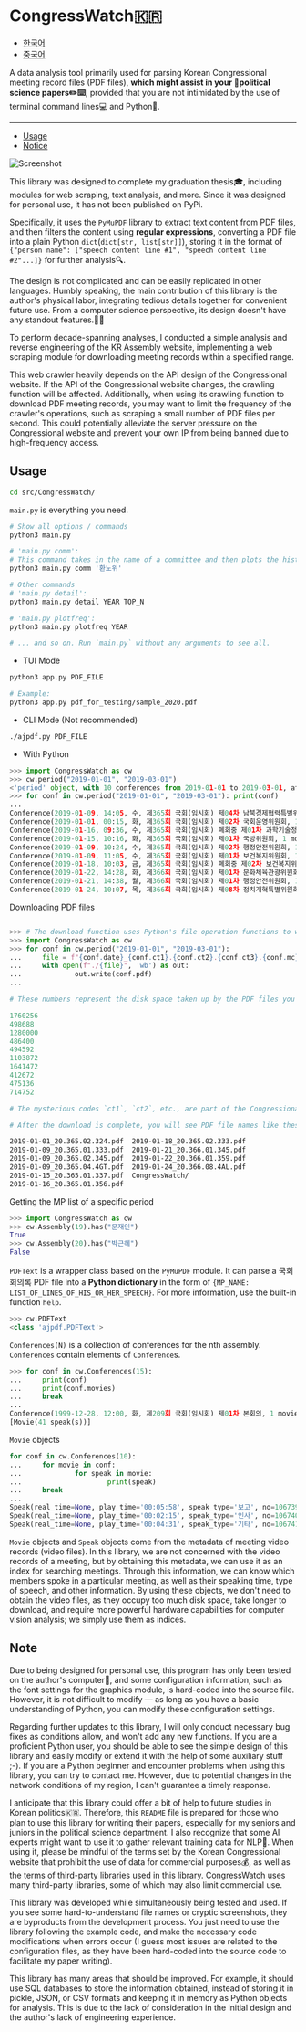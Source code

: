 # CongressWatch🇰🇷

- [한국어](./KR_README.md)
- [중국어](./ZH_README.md)

A data analysis tool primarily used for parsing Korean Congressional meeting record files (PDF files), **which might assist in your 🏫political science papers✏️⌨️**, provided that you are not intimidated by the use of terminal command lines💻 and Python🐍.

---

- [Usage](https://github.com/anzhi0708/CongressWatchKR#usage)
- [Notice](https://github.com/anzhi0708/CongressWatchKR#note)

![Screenshot](./screenshot.jpg)

This library was designed to complete my graduation thesis🎓, including modules for web scraping, text analysis, and more. Since it was designed for personal use, it has not been published on PyPi.

Specifically, it uses the `PyMuPDF` library to extract text content from PDF files, and then filters the content using **regular expressions**, converting a PDF file into a plain Python `dict`(`dict[str, list[str]]`), storing it in the format of `{"person name": ["speech content line #1", "speech content line #2"...]}` for further analysis🔍.

The design is not complicated and can be easily replicated in other languages. Humbly speaking, the main contribution of this library is the author's physical labor, integrating tedious details together for convenient future use. From a computer science perspective, its design doesn't have any standout features.🤷‍♂️

To perform decade-spanning analyses, I conducted a simple analysis and reverse engineering of the KR Assembly website, implementing a web scraping module for downloading meeting records within a specified range.

This web crawler heavily depends on the API design of the Congressional website. If the API of the Congressional website changes, the crawling function will be affected. Additionally, when using its crawling function to download PDF meeting records, you may want to limit the frequency of the crawler's operations, such as scraping a small number of PDF files per second. This could potentially alleviate the server pressure on the Congressional website and prevent your own IP from being banned due to high-frequency access.

## Usage

```bash
cd src/CongressWatch/
```


`main.py` is everything you need.

```bash
# Show all options / commands
python3 main.py

# 'main.py comm':
# This command takes in the name of a committee and then plots the historical changes in the proportion of female parliamentarians' speeches in meetings of that committee.
python3 main.py comm '환노위'

# Other commands
# 'main.py detail':
python3 main.py detail YEAR TOP_N

# 'main.py plotfreq':
python3 main.py plotfreq YEAR

# ... and so on. Run `main.py` without any arguments to see all.
```

- TUI Mode

```bash
python3 app.py PDF_FILE

# Example:
python3 app.py pdf_for_testing/sample_2020.pdf
```

- CLI Mode (Not recommended)
```bash
./ajpdf.py PDF_FILE
```

- With Python
```python
>>> import CongressWatch as cw
>>> cw.period("2019-01-01", "2019-03-01")
<'period' object, with 10 conferences from 2019-01-01 to 2019-03-01, at 0x10f159900>
>>> for conf in cw.period("2019-01-01", "2019-03-01"): print(conf)
...
Conference(2019-01-09, 14:05, 수, 제365회 국회(임시회) 제04차 남북경제협력특별위원회, 2 movie(s))
Conference(2019-01-01, 00:15, 화, 제365회 국회(임시회) 제02차 국회운영위원회, 1 movie(s))
Conference(2019-01-16, 09:36, 수, 제365회 국회(임시회) 폐회중 제01차 과학기술정보방송통신위원회, 1 movie(s))
Conference(2019-01-15, 10:16, 화, 제365회 국회(임시회) 제01차 국방위원회, 1 movie(s))
Conference(2019-01-09, 10:24, 수, 제365회 국회(임시회) 제02차 행정안전위원회, 1 movie(s))
Conference(2019-01-09, 11:05, 수, 제365회 국회(임시회) 제01차 보건복지위원회, 1 movie(s))
Conference(2019-01-18, 10:03, 금, 제365회 국회(임시회) 폐회중 제02차 보건복지위원회, 2 movie(s))
Conference(2019-01-22, 14:28, 화, 제366회 국회(임시회) 제01차 문화체육관광위원회, 1 movie(s))
Conference(2019-01-21, 14:38, 월, 제366회 국회(임시회) 제01차 행정안전위원회, 1 movie(s))
Conference(2019-01-24, 10:07, 목, 제366회 국회(임시회) 제08차 정치개혁특별위원회, 1 movie(s))
```

Downloading PDF files

```python

>>> # The download function uses Python's file operation functions to write to local storage in binary format. This is a relatively primitive API, which might not be very friendly to computer novices.
>>> import CongressWatch as cw
>>> for conf in cw.period("2019-01-01", "2019-03-01"):
...     file = f"{conf.date}_{conf.ct1}.{conf.ct2}.{conf.ct3}.{conf.mc}.pdf"
...     with open(f"./{file}", 'wb') as out:
...             out.write(conf.pdf)
...

# These numbers represent the disk space taken up by the PDF files you've downloaded. You can just ignore them.

1760256
498688
1280000
486400
494592
1103872
1641472
412672
475136
714752

# The mysterious codes `ct1`, `ct2`, etc., are part of the Congressional website's API, and they are used to locate a specific PDF file. The website's API design includes abbreviations in Korean romanized letters and English, neither of which are my native language. As a result, I gave up trying to decipher these abbreviations and obediently use what they provide. If you want to use this download function, I suggest you simply copy this code — of course, changing the date range to the one you need.
```
```bash
# After the download is complete, you will see PDF file names like these in your directory:

2019-01-01_20.365.02.324.pdf  2019-01-18_20.365.02.333.pdf
2019-01-09_20.365.01.333.pdf  2019-01-21_20.366.01.345.pdf
2019-01-09_20.365.02.345.pdf  2019-01-22_20.366.01.359.pdf
2019-01-09_20.365.04.4GT.pdf  2019-01-24_20.366.08.4AL.pdf
2019-01-15_20.365.01.337.pdf  CongressWatch/
2019-01-16_20.365.01.356.pdf
```

Getting the MP list of a specific period

```python
>>> import CongressWatch as cw
>>> cw.Assembly(19).has("문재인")
True
>>> cw.Assembly(20).has("박근혜")
False

```

`PDFText` is a wrapper class based on the `PyMuPDF` module. It can parse a 국회회의록 PDF file into a **Python dictionary** in the form of `{MP_NAME: LIST_OF_LINES_OF_HIS_OR_HER_SPEECH}`. For more information, use the built-in function `help`.

```python
>>> cw.PDFText
<class 'ajpdf.PDFText'>
```

`Conferences(N)` is a collection of conferences for the nth assembly. `Conferences` contain elements of `Conference`s.

```python
>>> for conf in cw.Conferences(15):
...     print(conf)
...     print(conf.movies)
...     break
...
Conference(1999-12-28, 12:00, 화, 제209회 국회(임시회) 제01차 본회의, 1 movie(s))
[Movie(41 speak(s))]
```

`Movie` objects

```python
for conf in cw.Conferences(10):
...     for movie in conf:
...             for speak in movie:
...                     print(speak)
...     break
...
Speak(real_time=None, play_time='00:05:58', speak_type='보고', no=106739, speak_title='구범모의원', wv=0)
Speak(real_time=None, play_time='00:02:15', speak_type='인사', no=106740, speak_title='부총리겸경제기획원장관', wv=0)
Speak(real_time=None, play_time='00:04:31', speak_type='기타', no=106741, speak_title='위원장', wv=0)

```

`Movie` objects and `Speak` objects come from the metadata of meeting video records (video files). In this library, we are not concerned with the video records of a meeting, but by obtaining this metadata, we can use it as an index for searching meetings. Through this information, we can know which members spoke in a particular meeting, as well as their speaking time, type of speech, and other information. By using these objects, we don't need to obtain the video files, as they occupy too much disk space, take longer to download, and require more powerful hardware capabilities for computer vision analysis; we simply use them as indices.

## Note

Due to being designed for personal use, this program has only been tested on the author's computer🍎, and some configuration information, such as the font settings for the graphics module, is hard-coded into the source file. However, it is not difficult to modify — as long as you have a basic understanding of Python, you can modify these configuration settings.

Regarding further updates to this library, I will only conduct necessary bug fixes as conditions allow, and won't add any new functions. If you are a proficient Python user, you should be able to see the simple design of this library and easily modify or extend it with the help of some auxiliary stuff ;-). If you are a Python beginner and encounter problems when using this library, you can try to contact me. However, due to potential changes in the network conditions of my region, I can't guarantee a timely response.

I anticipate that this library could offer a bit of help to future studies in Korean politics🇰🇷. Therefore, this `README` file is prepared for those who plan to use this library for writing their papers, especially for my seniors and juniors in the political science department. I also recognize that some AI experts might want to use it to gather relevant training data for NLP🤖️. When using it, please be mindful of the terms set by the Korean Congressional website that prohibit the use of data for commercial purposes💰, as well as the terms of third-party libraries used in this library. CongressWatch uses many third-party libraries, some of which may also limit commercial use.

This library was developed while simultaneously being tested and used. If you see some hard-to-understand file names or cryptic screenshots, they are byproducts from the development process. You just need to use the library following the example code, and make the necessary code modifications when errors occur (I guess most issues are related to the configuration files, as they have been hard-coded into the source code to facilitate my paper writing).

This library has many areas that should be improved. For example, it should use SQL databases to store the information obtained, instead of storing it in pickle, JSON, or CSV formats and keeping it in memory as Python objects for analysis. This is due to the lack of consideration in the initial design and the author's lack of engineering experience.
